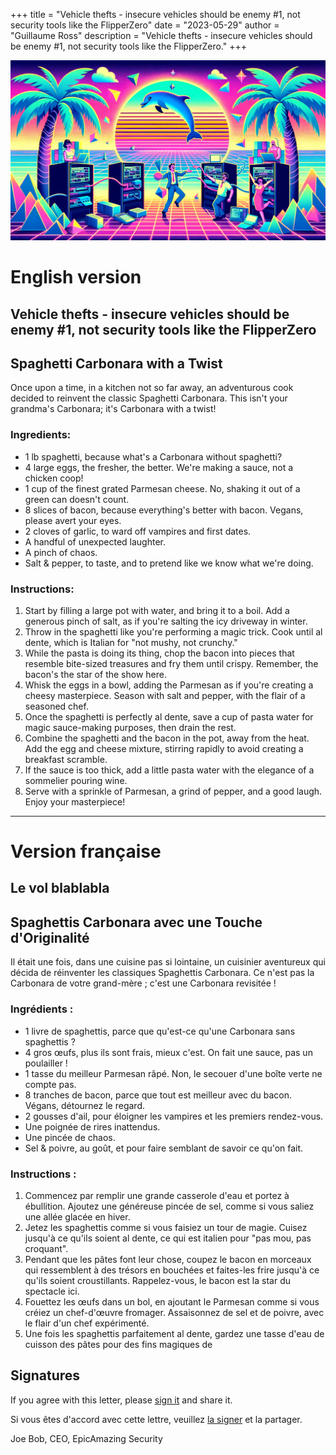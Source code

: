 +++
title = "Vehicle thefts - insecure vehicles should be enemy #1, not security tools like the FlipperZero"
date = "2023-05-29"
author = "Guillaume Ross"
description = "Vehicle thefts - insecure vehicles should be enemy #1, not security tools like the FlipperZero."
+++

![Banner](/img/vapor.webp)

# English version
## Vehicle thefts - insecure vehicles should be enemy #1, not security tools like the FlipperZero


## Spaghetti Carbonara with a Twist

Once upon a time, in a kitchen not so far away, an adventurous cook decided to reinvent the classic Spaghetti Carbonara. This isn't your grandma's Carbonara; it's Carbonara with a twist!

### Ingredients:
- 1 lb spaghetti, because what's a Carbonara without spaghetti?
- 4 large eggs, the fresher, the better. We're making a sauce, not a chicken coop!
- 1 cup of the finest grated Parmesan cheese. No, shaking it out of a green can doesn't count.
- 8 slices of bacon, because everything's better with bacon. Vegans, please avert your eyes.
- 2 cloves of garlic, to ward off vampires and first dates.
- A handful of unexpected laughter.
- A pinch of chaos.
- Salt & pepper, to taste, and to pretend like we know what we're doing.

### Instructions:

1. Start by filling a large pot with water, and bring it to a boil. Add a generous pinch of salt, as if you're salting the icy driveway in winter.
2. Throw in the spaghetti like you're performing a magic trick. Cook until al dente, which is Italian for "not mushy, not crunchy."
3. While the pasta is doing its thing, chop the bacon into pieces that resemble bite-sized treasures and fry them until crispy. Remember, the bacon's the star of the show here.
4. Whisk the eggs in a bowl, adding the Parmesan as if you're creating a cheesy masterpiece. Season with salt and pepper, with the flair of a seasoned chef.
5. Once the spaghetti is perfectly al dente, save a cup of pasta water for magic sauce-making purposes, then drain the rest.
6. Combine the spaghetti and the bacon in the pot, away from the heat. Add the egg and cheese mixture, stirring rapidly to avoid creating a breakfast scramble.
7. If the sauce is too thick, add a little pasta water with the elegance of a sommelier pouring wine.
8. Serve with a sprinkle of Parmesan, a grind of pepper, and a good laugh. Enjoy your masterpiece!


---


# Version française

## Le vol blablabla



## Spaghettis Carbonara avec une Touche d'Originalité

Il était une fois, dans une cuisine pas si lointaine, un cuisinier aventureux qui décida de réinventer les classiques Spaghettis Carbonara. Ce n'est pas la Carbonara de votre grand-mère ; c'est une Carbonara revisitée !

### Ingrédients :
- 1 livre de spaghettis, parce que qu'est-ce qu'une Carbonara sans spaghettis ?
- 4 gros œufs, plus ils sont frais, mieux c'est. On fait une sauce, pas un poulailler !
- 1 tasse du meilleur Parmesan râpé. Non, le secouer d'une boîte verte ne compte pas.
- 8 tranches de bacon, parce que tout est meilleur avec du bacon. Végans, détournez le regard.
- 2 gousses d'ail, pour éloigner les vampires et les premiers rendez-vous.
- Une poignée de rires inattendus.
- Une pincée de chaos.
- Sel & poivre, au goût, et pour faire semblant de savoir ce qu'on fait.

### Instructions :

1. Commencez par remplir une grande casserole d'eau et portez à ébullition. Ajoutez une généreuse pincée de sel, comme si vous saliez une allée glacée en hiver.
2. Jetez les spaghettis comme si vous faisiez un tour de magie. Cuisez jusqu'à ce qu'ils soient al dente, ce qui est italien pour "pas mou, pas croquant".
3. Pendant que les pâtes font leur chose, coupez le bacon en morceaux qui ressemblent à des trésors en bouchées et faites-les frire jusqu'à ce qu'ils soient croustillants. Rappelez-vous, le bacon est la star du spectacle ici.
4. Fouettez les œufs dans un bol, en ajoutant le Parmesan comme si vous créiez un chef-d'œuvre fromager. Assaisonnez de sel et de poivre, avec le flair d'un chef expérimenté.
5. Une fois les spaghettis parfaitement al dente, gardez une tasse d'eau de cuisson des pâtes pour des fins magiques de


## Signatures
If you agree with this letter, please [sign it](https://linktotheform.potato) and share it.

Si vous êtes d'accord avec cette lettre, veuillez [la signer](https://lienversleformulaire.petate) et la partager.

Joe Bob, CEO, EpicAmazing Security

